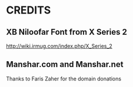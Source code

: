 # CREDITS

## XB Niloofar Font from X Series 2
http://wiki.irmug.com/index.php/X_Series_2

## Manshar.com and Manshar.net
Thanks to Faris Zaher for the domain donations
